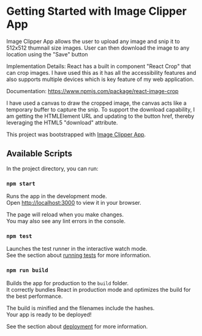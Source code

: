 # Getting Started with Image Clipper App
 Image Clipper App allows the user to upload any image and snip it to 512x512 thumnail size images.
 User can then download the image to any location using the "Save" button

 Implementation Details:
 React has a built in component "React Crop" that can crop images. I have used this as it has all the accessibility features and also supports multiple devices which is key feature of my web application.

 Documentation: https://www.npmjs.com/package/react-image-crop

 I have used a  canvas to draw the cropped image, the canvas acts like a temporary buffer to capture the snip.
 To support the download capability, I am getting the HTMLElement URL and updating to the button href, thereby leveraging the HTML5 "download" attribute.


This project was bootstrapped with [Image Clipper App](https://github.com/facebook/create-react-app).

## Available Scripts

In the project directory, you can run:

### `npm start`

Runs the app in the development mode.\
Open [http://localhost:3000](http://localhost:3000) to view it in your browser.

The page will reload when you make changes.\
You may also see any lint errors in the console.

### `npm test`

Launches the test runner in the interactive watch mode.\
See the section about [running tests](https://facebook.github.io/create-react-app/docs/running-tests) for more information.

### `npm run build`

Builds the app for production to the `build` folder.\
It correctly bundles React in production mode and optimizes the build for the best performance.

The build is minified and the filenames include the hashes.\
Your app is ready to be deployed!

See the section about [deployment](https://facebook.github.io/create-react-app/docs/deployment) for more information.

